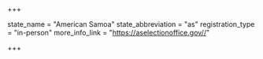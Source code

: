 +++

state_name = "American Samoa"
state_abbreviation = "as"
registration_type = "in-person"
more_info_link = "https://aselectionoffice.gov//"

+++